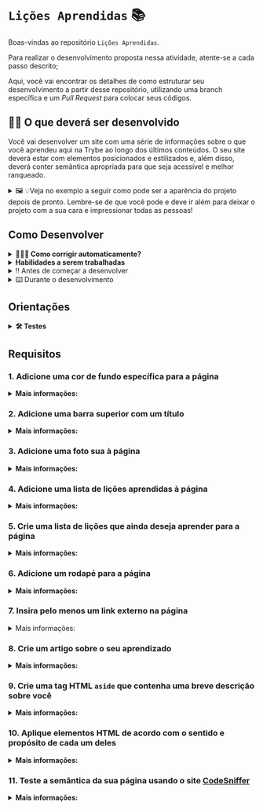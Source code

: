 <!-- markdownlint-disable MD033 -->

# `Lições Aprendidas` 📚

Boas-vindas ao repositório `Lições Aprendidas`.

Para realizar o desenvolvimento proposta nessa atividade, atente-se a cada passo descrito;

Aqui, você vai encontrar os detalhes de como estruturar seu desenvolvimento a partir desse repositório, utilizando uma branch específica e um _Pull Request_ para colocar seus códigos.

## 🧑‍💻 O que deverá ser desenvolvido

Você vai desenvolver um site com uma série de informações sobre o que você aprendeu aqui na Trybe ao longo dos últimos conteúdos. O seu site deverá estar com elementos posicionados e estilizados e, além disso, deverá conter semântica apropriada para que seja acessível e melhor ranqueado.

<details>
  <summary>🖼️ 💡Veja no exemplo a seguir como pode ser a aparência do projeto depois de pronto. Lembre-se de que você pode e deve ir além para deixar o projeto com a sua cara e impressionar todas as pessoas!</summary>
  <img src="exemplo.png"/>
</details>

## Como Desenvolver

<details>
<summary><strong>🤷🏽‍♀️ Como corrigir automaticamente?</strong></summary>

Para corrigir o seu desenvolvimento através do avaliador automático, você deverá criar um _Pull Request_ neste repositório.

</details>
  
<details>
  <summary><strong>Habilidades a serem trabalhadas</strong></summary>

Você deve desenvolver uma página HTML estilizada com CSS.

Através desta aplicação, será possível realizar a construção de código HTML, posicionamento e estilização CSS.

</details>

<details>
<summary>‼️ Antes de começar a desenvolver</summary>

1. Clone o repositório

   - Copie o endereço SSH do repositório e use-o para cloná-lo em sua máquina:
     - Por exemplo: `git clone git@github.com:tryber/xxxx.git`.

     <details><summary>🖼️ Local do endereço SSH na página inicial do repositório:</summary>

     ![endereço SSH do repositório](./images/github-ssh-repo.png)

     </details>
   - Entre no diretório do repositório que você acabou de clonar:
     - `cd <diretório-do-repo>`

2. Crie uma branch a partir da branch `main`

   - Verifique que você está na branch `main`
     - Exemplo: `git branch`
   - Se não estiver, mude para a branch `main`
     - Exemplo: `git checkout main`
   - Agora crie uma branch à qual você vai submeter os `commits` do seu desenvolvimento
     - Exemplo: `git checkout -B joãozinho-xxx`

3. Para cada etapa do desenvolvimento, adicione as mudanças ao _stage_ do Git e faça um `commit`

   - Verifique que as mudanças ainda não estão no _stage_
     - Exemplo: `git status` (devem aparecer listadas as alterações realizadas em vermelho)
   - Adicione o novo arquivo ao _stage_ do Git
     - Exemplo:
       - `git add .` (adicionando todas as mudanças - _que estavam em vermelho_ - ao stage do Git)
       - `git status` (devem aparecer listadas as alterações realizadas em verde)
   - Faça o `commit` inicial
     - Exemplo:
       - `git commit -m 'Iniciando o desenvolvimento X! #VQV 🚀'` (fazendo o primeiro commit)
       - `git status` (deve aparecer uma mensagem tipo _nothing to commit_ )

4. Adicione a sua branch com o novo `commit` ao repositório remoto

   - Usando o exemplo anterior: `git push -u origin joãozinho-sd-0x-project-x`

5. Crie um novo `Pull Request` _(PR)_

   - Vá até a página de _Pull Requests_ do repositório no GitHub.
      <details><summary>🖼️ Local da página de Pull Requests no repositório:</summary>

     ![endereço SSH do repositório](./public/github-pr-open.png)

     </details>
   - Clique no botão verde _"New pull request"_
   - Clique na caixa de seleção _"Compare"_ e escolha a sua branch **com atenção**
   - Clique no botão verde _"Create pull request"_
   - Adicione uma descrição para o _Pull Request_ e clique no botão verde _"Create pull request"_
   - **Não se preocupe em preencher mais nada por enquanto!**
   - Volte até a página de _Pull Requests_ do repositório e confira que o seu _Pull Request_ está criado

</details>

<details>
<summary>⌨️ Durante o desenvolvimento</summary>

- Faça `commits` das alterações que você fizer no código regularmente

- Lembre-se de sempre após um (ou alguns) `commits` atualizar o repositório remoto

- Os comandos que você utilizará com mais frequência são:
    1. `git status` _(para verificar o que está em vermelho - fora do stage - e o que está em verde - no stage)_
    2. `git add` _(para adicionar arquivos ao stage do Git)_
    3. `git commit` _(para criar um commit com os arquivos que estão no stage do Git)_
    4. `git push -u nome-da-branch` _(para enviar o commit para o repositório remoto na primeira vez que fizer o `push` de uma nova branch)_
    5. `git push` _(para enviar o commit para o repositório remoto após o passo anterior)_

</details>

## Orientações

<details>
  <summary><strong>🛠 Testes</strong></summary><br />

Lembre-se de que sua página deverá conter semântica adequada. Para isso você pode verificar se a sua página está aprovada através do [CodeSniffer](https://squizlabs.github.io/HTML_CodeSniffer/).

Todos os requisitos do exercício serão testados **automaticamente** por meio do `Cypress`.

## Cypress

O Cypress é uma ferramenta de teste de front-end desenvolvida para a web.

Antes de utilizá-lo, certifique-se de ter executado o comando `npm install` dentro do exercício.

Você pode rodar o cypress localmente para verificar se seus requisitos estão passando, para isso execute o seguinte comando:

```bash
npm run cypress:open
```

Após executar o comando acima, será aberta uma janela de navegador e então basta clicar no nome do arquivo de teste que quiser executar (project.spec.js).

## Observações técnicas

Alguns requisitos devem seguir um padrão pré-estabelecido para que os testes automáticos funcionem corretamente, leia-os atentamente e siga à risca o que for pedido. Em particular, **atente-se para os nomes de _ids_ que alguns elementos devem possuir**.

- Os requisitos são avaliados automaticamente, sendo utilizada a resolução de tela de `1366 x 768` (1366 pixels de largura por 768 pixels de altura).

- ⚠️ Logo, recomenda-se desenvolver seu exercício usando a mesma resolução, via instalação [deste plugin](https://chrome.google.com/webstore/detail/window-resizer/kkelicaakdanhinjdeammmilcgefonfh?hl=en) do `Chrome` para facilitar a configuração da resolução.

- Atente-se para o tamanho das imagens que você utilizará. **Não utilize imagens com um tamanho maior que _500Kb_.**

- ⚠️ Utilize uma ferramenta [como esta](https://picresize.com/pt) para redimensionar as imagens.

- Caso a avaliação falhe com alguma mensagem de erro parecida com `[409:0326/130838.878602:FATAL:memory.cc(22)] Out of memory. size=4194304`, provavelmente as imagens que você está utilizando estão muito grandes. Tente redimensioná-las para um tamanho menor.

- Para verificar se a sua avaliação foi computada com sucesso, você pode verificar os **detalhes da execução do avaliador**.

- Na página do seu _Pull Request_, acima do "botão de merge", procure por _**"Evaluator job"**_ e clique no link _**"Details"**_;
<img width="600" alt="evaluator-job" src="https://user-images.githubusercontent.com/42356399/166258020-e9f1d3c2-9530-4194-91be-c3983427d5f6.png">

- Na página que se abrirá, procure pela linha _**"Run Cypress Evaluator"**_ e clique nela;

<img width="600" alt="topico-run-cypress" src="https://user-images.githubusercontent.com/42356399/166258198-fca19bf0-64ac-4d82-ab81-e2860d255c76.png">
  
- Desça a página até encontrar a mensagem _**"(Run Starting)"**_;
<img width="600" alt="Captura de Tela 2022-05-02 às 12 09 59" src="https://user-images.githubusercontent.com/42356399/166258577-23beeb14-bfcc-4e81-95a7-11cdcfda0d0b.png">

- Você tem liberdade para adicionar novos comportamentos ao seu exercício, seja na forma de aperfeiçoamentos em requisitos propostos ou novas funcionalidades, **desde que tais comportamentos adicionais não conflitem com os requisitos propostos**.

- Você pode fazer mais do que for pedido, mas nunca menos.

- **Nada além do que for pedido nos requisitos será avaliado**. _Esta é uma oportunidade de você exercitar a sua criatividade e experimentar com os conhecimentos adquiridos._

⚠️ **O avaliador automático não necessariamente avalia seu exercício na ordem em que os requisitos aparecem no readme. Isso acontece para deixar o processo de avaliação mais rápido. Então, não se assuste se isso acontecer, ok?**

### Executando todos os testes localmente

Você pode executar o projeto utilizando o comando:

```bash
npm test
```

### Executando um teste específico localmente

  {{Se há a possibilidade de rodar um teste apenas, descreva aqui}}

### Executando os testes no avaliador

  Os testes do avaliador rodam automaticamente quando você faz um `push` dentro da sua branch, caso haja um PR criado. O avaliador pode demorar a rodar, mas quando finalizar, você verá um comentário com os resultados do teste no seu PR.

  > **Atenção ⚠️: o avaliador automático não necessariamente avalia seu desenvolvimento na ordem em que os requisitos aparecem no readme. Isso acontece para deixar o processo de avaliação mais rápido. Então, não se assuste se isso acontecer, ok?**

</details>

## Requisitos

### 1. Adicione uma cor de fundo específica para a página

<details>
  <summary><strong>Mais informações:</strong></summary>

A página deve possuir a cor de fundo <code>rgb(253, 251, 251)</code> em seu corpo.

- **O que será testado:**

- A página deve possuir cor de fundo: `rgb(253, 251, 251)` em seu corpo.

</details>

### 2. Adicione uma barra superior com um título

<details>
  <summary><strong>Mais informações:</strong></summary>

Essa barra superior deve possuir o <code>id</code> igual a <code>cabecalho</code> e deve ser fixa no topo da página com a propriedade <code>top</code> tendo <code>0</code>. O título deve estar dentro da barra e ser um elemento <code>h1</code> com <code>id</code> igual a <code>titulo</code>.

- **O que será testado:**

- A barra deve possuir o ID `cabecalho`;
- A barra superior deve ser fixa no topo da página;
- A barra deve ter a propriedade `top` tendo o valor `0`;
- O título deve estar dentro da barra e possuir o ID `titulo`, além de ser uma tag `h1`.

</details>

### 3. Adicione uma foto sua à página

<details>
  <summary><strong>Mais informações:</strong></summary>

A foto deve ser inserida utilizando uma tag <code>img</code> com o ID <code>minha_foto</code>.

- **O que será testado:**

- A foto deve ser uma tag `img` e possuir o ID `minha_foto`.

</details>

### 4. Adicione uma lista de lições aprendidas à página

<details>
  <summary><strong>Mais informações:</strong></summary>

A lista deve possuir <strong>10</strong> itens, ser numerada e possuir o ID <code>licoes_aprendidas</code>.

- **O que será testado:**

- A lista deve ser numerada;

- A lista deve possuir o ID `licoes_aprendidas`;

- A lista deve possuir 10 itens.

</details>

### 5. Crie uma lista de lições que ainda deseja aprender para a página

<details>
  <summary><strong>Mais informações:</strong></summary>

A lista deve possuir <strong>10</strong> itens, não ser numerada e possuir o ID <code>licoes_a_aprender</code>.

- **O que será testado:**

- A lista não deve ser numerada;
  
- A lista deve possuir o ID `licoes_a_aprender`;

- A lista deve possuir 10 itens.

</details>

### 6. Adicione um rodapé para a página

<details>
  <summary><strong>Mais informações:</strong></summary>

O rodapé deve utilizar a tag <strong>footer</strong> e possuir o ID <code>rodape</code>.

- **O que será testado:**

- O rodapé deve possuir a tag `footer`;

- O rodapé deve possuir o ID `rodape`.

</details>

### 7. Insira pelo menos um link externo na página

<details>

<summary>Mais informações:</summary>

O link deve redirecionar a pessoa usuária para uma nova aba do navegador.

- **O que será testado:**

- O link deve ser aberto em nova aba no navegador.

</details>

### 8. Crie um artigo sobre o seu aprendizado

<details>
  <summary><strong>Mais informações:</strong></summary>

  O artigo deverá ser uma tag HTML `<article>` e deve possuir mais de 300 <strong>caracteres</strong> e menos de 600.

- **O que será testado:**

  - O artigo deve possuir a tag `<article>`.
  - O artigo deve ter mais de 300 caracteres e menos de 600.

</details>

### 9. Crie uma tag HTML `aside` que contenha uma breve descrição sobre você

<details>
  <summary><strong>Mais informações:</strong></summary>

  A tag `<aside>` deverá possuir mais de 100 <strong>caracteres</strong> e menos de 300.

- **O que será testado:**

  - A tag `aside` deve ser utilizada.
  - A sua descrição deve ter mais que 100 caracteres e menos que 300.

</details>

### 10. Aplique elementos HTML de acordo com o sentido e propósito de cada um deles

<details>
  <summary><strong>Mais informações:</strong></summary>

  A sua página deve conter os seguintes elementos: `<article>`, `<header>`, `<aside>`, e `<footer>`.

- **O que será testado:**

  - A página deve possuir um elemento `article`.
  - A página deve possuir um elemento `header`.
  - A página deve possuir um elemento `aside`.
  - A página deve possuir um elemento `footer`.

</details>

### 11. Teste a semântica da sua página usando o site [CodeSniffer](https://squizlabs.github.io/HTML_CodeSniffer/)

<details>
  <summary><strong>Mais informações:</strong></summary>

  Teste se a semântica da sua página está aprovada pelo site [CodeSniffer](https://squizlabs.github.io/HTML_CodeSniffer/).

- **O que será testado:**

  - A sua página deve passar com `0 errors` na verificação de semântica do site [CodeSniffer](https://squizlabs.github.io/HTML_CodeSniffer/).

</details>
